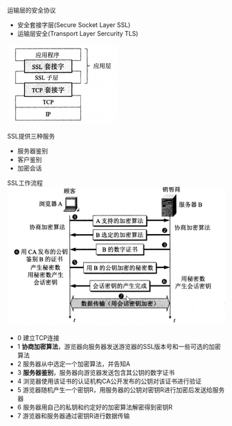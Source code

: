 运输层的安全协议
* 安全套接字层(Secure Socket Layer SSL)
* 运输层安全(Transport Layer Sercurity TLS)

![alt 属性文本](../p/img_7.png)    
 

SSL提供三种服务
* 服务器鉴别
* 客户鉴别
* 加密会话 

SSL工作流程
![alt 属性文本](../p/img_8.png)   
* 0 建立TCP连接  
* 1 **协商加密算法**，游览器向服务器发送游览器的SSL版本号和一些可选的加密算法
* 2 服务器从中选定一个加密算法，并告知A
* 3 **服务器鉴别**，服务器向游览器发送包含其公钥的数字证书
* 4 浏览器使用该证书的认证机构CA公开发布的公钥对该证书进行验证
* 5 游览器随机产生一个密钥R，用服务器的公钥对密钥R进行加密后发送给服务器 
* 6 服务器用自己的私钥和约定好的加密算法解密得到密钥R
* 7 游览器和服务器通过密钥R进行数据传输